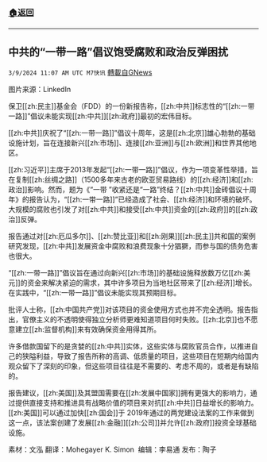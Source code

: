 ###  [:house:返回](README.md)
---


## 中共的“一带一路”倡议饱受腐败和政治反弹困扰
`3/9/2024 11:07 AM UTC M7快讯` [轉載自GNews](https://gnews.org/articles/2379583)

图片来源：LinkedIn

保卫[[zh:民主]]基金会（FDD）的一份新报告称，[[zh:中共]]标志性的“[[zh:一带一路]]”倡议未能实现[[zh:中共]][[zh:政府]]最初的宏伟目标。

[[zh:中共]]庆祝了“[[zh:一带一路]]”倡议十周年，这是[[zh:北京]]雄心勃勃的基础设施计划，旨在连接新兴[[zh:市场]]、连接[[zh:亚洲]]与[[zh:欧洲]]和世界其他地区。

[[zh:习近平]]主席于2013年发起“[[zh:一带一路]]”倡议，作为一项变革性举措，旨在复制[[zh:丝绸之路]]（1500多年来古老的欧亚贸易路线）的[[zh:经济]]和[[zh:政治]]影响。然而，题为《“一带 ”收紧还是“一路”终结？[[zh:中共]]金砖倡议十周年》的报告认为，“[[zh:一带一路]]”已经造成了社会、[[zh:经济]]和环境的破坏。大规模的腐败也引发了对[[zh:中共]]和接受[[zh:中共]]资金的[[zh:政府]]的[[zh:政治]]反弹。

报告通过对[[zh:厄瓜多尔]]、[[zh:赞比亚]]和[[zh:刚果]][[zh:民主]]共和国的案例研究发现，[[zh:中共]]发展资金中腐败和浪费现象十分猖獗，而参与国的债务危害也很大。

“[[zh:一带一路]]”倡议旨在通过向新兴[[zh:市场]]的基础设施释放数万亿[[zh:美元]]的资金来解决紧迫的需求，其中许多项目为当地社区带来了[[zh:经济]]增长。在实践中，“[[zh:一带一路]]”倡议未能实现其预期目标。

批评人士称，[[zh:中国共产党]]对该项目的资金使用方式也并不完全透明。报告指出，官僚主义的不透明使得独立分析师更难知道项目何时失败。[[zh:北京]]也不愿意建立[[zh:监督机构]]来有效确保资金用得其所。

许多借款国留下的是贪婪的[[zh:中共]]实体，这些实体与腐败官员合作，以推进自己的狭隘利益，导致了报告所称的高调、低质量的项目，这些项目在短期内给国内观众留下了深刻的印象，但这些项目往往是不需要的、考虑不周的，或者是有缺陷的。

报告建议，[[zh:美国]]及其盟国需要在[[zh:发展中国家]]拥有更强大的影响力，通过提供直接支持和推进具有战略价值的项目来对抗[[zh:中共]]日益增长的影响力。[[zh:美国]]可以通过加快[[zh:国会]]于 2019年通过的两党建设法案的工作来做到这一点，该法案创建了发展[[zh:金融]][[zh:公司]]并允许[[zh:政府]]投资全球基础设施。

         
素材：文泓  翻译：Mohegayer K. Simon   编辑：李易通   发布：陶子    

